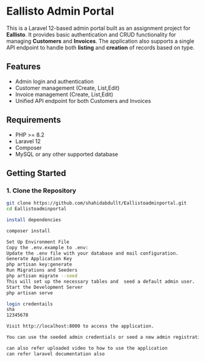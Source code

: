 # Eallisto Admin Portal

This is a Laravel 12-based admin portal built as an assignment project for **Eallisto**. It provides basic authentication and CRUD functionality for managing **Customers** and **Invoices**. The application also supports a single API endpoint to handle both **listing** and **creation** of records based on type.

## Features

- Admin login and authentication
- Customer management (Create, List,Edit)
- Invoice management (Create, List,Edit)
- Unified API endpoint for both Customers and Invoices

## Requirements

- PHP >= 8.2
- Laravel 12
- Composer
- MySQL or any other supported database


## Getting Started

### 1. Clone the Repository

```bash
git clone https://github.com/shahidabdullt/Eallistoadminportal.git
cd Eallistoadminportal

install dependencies

composer install

Set Up Environment File
Copy the .env.example to .env:
Update the .env file with your database and mail configuration.
Generate Application Key
php artisan key:generate
Run Migrations and Seeders
php artisan migrate --seed
This will set up the necessary tables and  seed a default admin user.
Start the Development Server
php artisan serve

login credentails
sha
12345678

Visit http://localhost:8000 to access the application.

You can use the seeded admin credentials or seed a new admin registration is not added to this application

can also refer uploaded video to how to use the application
can refer laravel documentation also
